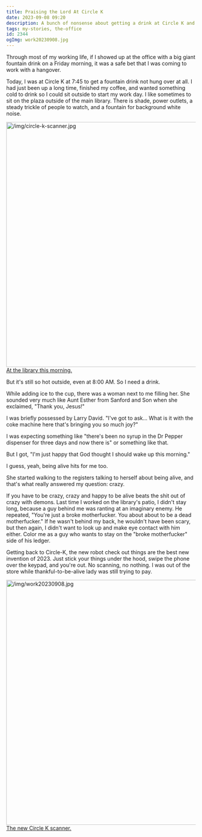 ```yaml
---
title: Praising the Lord At Circle K
date: 2023-09-08 09:20
description: A bunch of nonsense about getting a drink at Circle K and then going to work from the library.  I had a couple of run ins with odd people.  Also, I love the new checkout gadgets at Circle K.
tags: my-stories, the-office
id: 2344
ogImg: work20230908.jpg
---
```

Through most of my working life, if I showed up at the office with a big giant fountain drink on a Friday morning, it was a safe bet that I was coming to work with a hangover.

Today, I was at Circle K at 7:45 to get a fountain drink not hung over at all.  I had just been up a long time, finished my coffee, and wanted something cold to drink so I could sit outside to start my work day.  I like sometimes to sit on the plaza outside of the main library.  There is shade, power outlets, a steady trickle of people to watch, and a fountain for background white noise.

<a class="lightview centered" href="/img/circle-k-scanner.jpg" data-lightview-caption="At the library this morning." data-lightview-group="group1"><img src="/img/circle-k-scanner.jpg" alt="/img/circle-k-scanner.jpg" width="650px"><br><span class="caption">At the library this morning.</span></a>

But it's still so hot outside, even at 8:00 AM.  So I need a drink.

While adding ice to the cup, there was a woman next to me filling her.  She sounded very much like Aunt Esther from Sanford and Son when she exclaimed, "Thank you, Jesus!"

I was briefly possessed by Larry David.  "I've got to ask... What is it with the coke machine here that's bringing you so much joy?"

I was expecting something like "there's been no syrup in the Dr Pepper dispenser for three days and now there is" or something like that.

But I got, "I'm just happy that God thought I should wake up this morning."

I guess, yeah, being alive hits for me too.

She started walking to the registers talking to herself about being alive, and that's what really answered my question:  crazy.

If you have to be crazy, crazy and happy to be alive beats the shit out of crazy with demons.  Last time I worked on the library's patio, I didn't stay long, because a guy behind me was ranting at an imaginary enemy.  He repeated, "You're just a broke motherfucker.  You about about to be a dead motherfucker."  If he wasn't behind my back, he wouldn't have been scary, but then again, I didn't want to look up and make eye contact with him either.  Color me as a guy who wants to stay on the "broke motherfucker" side of his ledger.

Getting back to Circle-K, the new robot check out things are the best new invention of 2023.  Just stick your things under the hood, swipe the phone over the keypad, and you're out.  No scanning, no nothing.  I was out of the store while thankful-to-be-alive lady was still trying to pay.

<a class="lightview centered" href="/img/work20230908.jpg" data-lightview-caption="The new Circle K scanner." data-lightview-group="group1"><img src="/img/work20230908.jpg" alt="/img/work20230908.jpg" width="650px"><br><span class="caption">The new Circle K scanner.</span></a>



